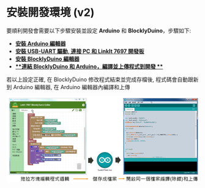 # 安裝開發環境 (v2)

要順利開發會需要以下步驟安裝並設定 **Arduino** 和 **BlocklyDuino**，步驟如下:

* ****[**安裝 Arduino 編輯器**](an-zhuang-arduino-bian-ji-qi.md)****
* ****[**安裝 USB-UART 驅動, 連接 PC 和 LinkIt 7697 開發板**](an-zhuang-qu-dong-bing-lian-jie-kai-fa-ban.md)****
* ****[**安裝 BlocklyDuino 編輯器**](an-zhuang-blocklyduino-bian-ji-qi.md)****
* ****[**連結 BlocklyDuino 和 Arduino，編譯並上傳程式到開發 **](lian-jie-liang-ge-bian-ji-qi-bing-shang-chuan-cheng-shi.md)****

若以上設定正確, 在 BlocklyDuino 修改程式結束並完成存檔後, 程式碼會自動跟新到 Arduino 編輯器, 在 Arduino 編輯器內編譯和上傳

![](../../.gitbook/assets/image-08.png)
